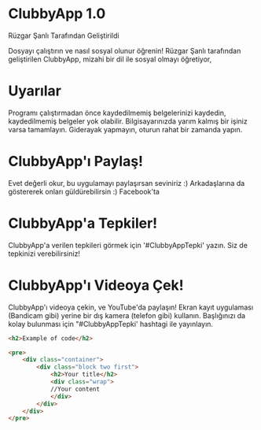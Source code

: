 # ClubbyApp 1.0
Rüzgar Şanlı Tarafından Geliştirildi

Dosyayı çalıştırın ve nasıl sosyal olunur öğrenin!
Rüzgar Şanlı tarafından geliştirilen ClubbyApp, mizahi bir dil ile sosyal olmayı öğretiyor,

# Uyarılar
Programı çalıştırmadan önce kaydedilmemiş belgelerinizi kaydedin, kaydedilmemiş belgeler yok olabilir.
Bilgisayarınızda yarım kalmış bir işiniz varsa tamamlayın.
Giderayak yapmayın, oturun rahat bir zamanda yapın.

# ClubbyApp'ı Paylaş!
Evet değerli okur, bu uygulamayı paylaşırsan seviniriz :) Arkadaşlarına da göstererek onları güldürebilirsin :)
Facebook'ta 

# ClubbyApp'a Tepkiler!
ClubbyApp'a verilen tepkileri görmek için '#ClubbyAppTepki' yazın.
Siz de tepkinizi verebilirsiniz!

# ClubbyApp'ı Videoya Çek!
ClubbyApp'ı videoya çekin, ve YouTube'da paylaşın!
Ekran kayıt uygulaması (Bandicam gibi) yerine bir dış kamera (telefon gibi) kullanın.
Başlığınızı da kolay bulunması için "#ClubbyAppTepki' hashtagi ile yayınlayın.



```html
<h2>Example of code</h2>

<pre>
    <div class="container">
        <div class="block two first">
            <h2>Your title</h2>
            <div class="wrap">
            //Your content
            </div>
        </div>
    </div>
</pre>
```

